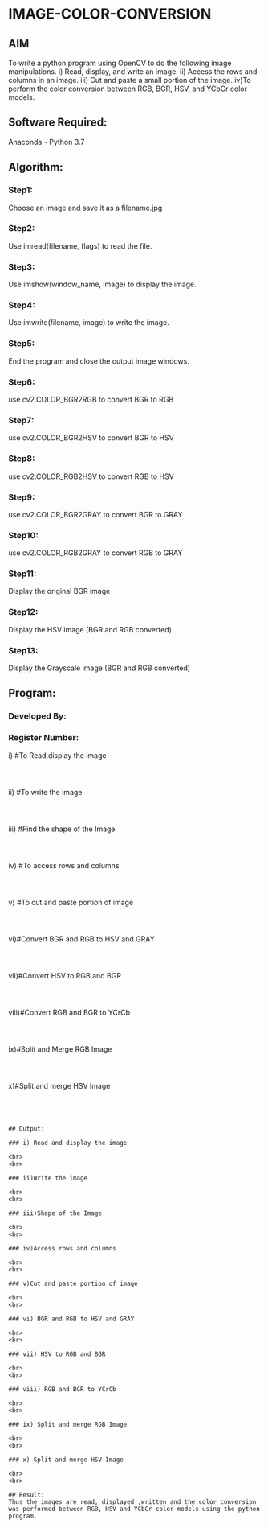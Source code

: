 # IMAGE-COLOR-CONVERSION
## AIM
To write a python program using OpenCV to do the following image manipulations.
i) Read, display, and write an image.
ii) Access the rows and columns in an image.
iii) Cut and paste a small portion of the image.
iv)To perform the color conversion between RGB, BGR, HSV, and YCbCr color models.

## Software Required:
Anaconda - Python 3.7
## Algorithm:
### Step1:
Choose an image and save it as a filename.jpg
### Step2:
Use imread(filename, flags) to read the file.
### Step3:
Use imshow(window_name, image) to display the image.
### Step4:
Use imwrite(filename, image) to write the image.
### Step5:
End the program and close the output image windows.
### Step6:
use cv2.COLOR_BGR2RGB to convert BGR to RGB

### Step7:
use cv2.COLOR_BGR2HSV to convert BGR to HSV

### Step8:
use cv2.COLOR_RGB2HSV to convert RGB to HSV

### Step9:
use cv2.COLOR_BGR2GRAY to convert BGR to GRAY

### Step10:
use cv2.COLOR_RGB2GRAY to convert RGB to GRAY

### Step11:
Display the original BGR image

### Step12:
Display the HSV image (BGR and RGB converted)

### Step13:
Display the Grayscale image (BGR and RGB converted)


## Program:

### Developed By:

### Register Number: 

i) #To Read,display the image
```



```
ii) #To write the image
```



```
iii) #Find the shape of the Image
```python3



```
iv) #To access rows and columns

```python3



```
v) #To cut and paste portion of image
```python3



```
vi)#Convert BGR and RGB to HSV and GRAY
```python3



```
vii)#Convert HSV to RGB and BGR
```python3



```
viii)#Convert RGB and BGR to YCrCb
```python3



```
ix)#Split and Merge RGB Image
```python3



```
x)#Split and merge HSV Image
```python3



```
```

## Output:

### i) Read and display the image

<br>
<br>

### ii)Write the image

<br>
<br>

### iii)Shape of the Image

<br>
<br>

### iv)Access rows and columns

<br>
<br>

### v)Cut and paste portion of image

<br>
<br>

### vi) BGR and RGB to HSV and GRAY

<br>
<br>

### vii) HSV to RGB and BGR

<br>
<br>

### viii) RGB and BGR to YCrCb

<br>
<br>

### ix) Split and merge RGB Image

<br>
<br>

### x) Split and merge HSV Image

<br>
<br>

## Result:
Thus the images are read, displayed ,written and the color conversion was performed between RGB, HSV and YCbCr color models using the python program.
